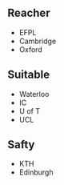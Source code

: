 ## Reacher
* EFPL
* Cambridge
* Oxford

## Suitable
* Waterloo
* IC
* U of T
* UCL

## Safty
* KTH
* Edinburgh
